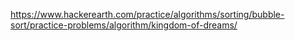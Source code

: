 https://www.hackerearth.com/practice/algorithms/sorting/bubble-sort/practice-problems/algorithm/kingdom-of-dreams/
